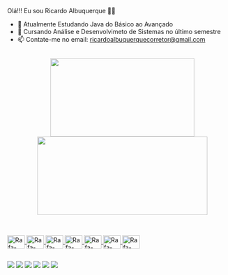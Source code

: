  Olá!!! Eu sou Ricardo Albuquerque 👋😎

- 🔭 Atualmente Estudando Java do Básico ao Avançado 
- 🌱 Cursando Análise e Desenvolvimeto de Sistemas no último semestre
- 📫 Contate-me no email: ricardoalbuquerquecorretor@gmail.com
  ##
  <div align="center">
  <a href="https://github.com/ricardoalbuquerquedev">
  <img height="180em" width= "330em" src="https://github-readme-stats.vercel.app/api?username=ricardohardjava&show_icons=true&theme=dark&include_all_commits=true&count_private=true"/>
  <img height="180em" width= "390em" src="https://github-readme-stats.vercel.app/api/top-langs/?username=ricardohardjava&layout=compact&langs_count=7&theme=highcontrast"/>
</div>
  
  ##
  <div style="display: inline_block"><br>

  <img align="center" alt="Rafa-Csharp" height="30" width="40" src="https://cdn.jsdelivr.net/gh/devicons/devicon/icons/java/java-original.svg" />
  <img align="center" alt="Rafa-Csharp" height="30" width="40" src="https://cdn.jsdelivr.net/gh/devicons/devicon/icons/intellij/intellij-original-wordmark.svg" />
  <img align="center" alt="Rafa-Csharp" height="30" width="40" src="https://cdn.jsdelivr.net/gh/devicons/devicon/icons/android/android-original.svg" />
  <img align="center" alt="Rafa-Csharp" height="30" width="40" src="https://cdn.jsdelivr.net/gh/devicons/devicon/icons/apple/apple-original.svg" />
  <img align="center" alt="Rafa-Csharp" height="30" width="40" src="https://cdn.jsdelivr.net/gh/devicons/devicon/icons/figma/figma-original.svg" />
  <img align="center" alt="Rafa-Csharp" height="30" width="40" src="https://cdn.jsdelivr.net/gh/devicons/devicon/icons/github/github-original-wordmark.svg" />
  <img align="center" alt="Rafa-Csharp" height="30" width="40" src="https://cdn.jsdelivr.net/gh/devicons/devicon/icons/git/git-original-wordmark.svg" />
</div> 
  
  ##     
  <div>
  <a href="https://www.youtube.com/channel/UC0y7ED58YVVW-7gOxWQyIGQ" target="_blank"><img src="https://img.shields.io/badge/YouTube-FF0000?style=for-the-badge&logo=youtube&logoColor=white" target="_blank"></a>
  <a href="https://www.instagram.com/instajoaopessoa/" target="_blank"><img src="https://img.shields.io/badge/-Instagram-%23E4405F?style=for-the-badge&logo=instagram&logoColor=white" target="_blank"></a>
 	<a href="https://twitter.com/instajoaopessoa" target="_blank"><img src="https://img.shields.io/badge/Twitter-1DA1F2?style=for-the-badge&logo=twitter&logoColor=white" target="_blank"></a>
 <a href="https://discord.com/channels/@me/935618534032175204" target="_blank"><img src="https://img.shields.io/badge/Discord-7289DA?style=for-the-badge&logo=discord&logoColor=white" target="_blank"></a> 
  <a href = "mailto:ricardoalbuquerquecorretor@gmail.com"><img src="https://img.shields.io/badge/-Gmail-%23333?style=for-the-badge&logo=gmail&logoColor=white" target="_blank"></a>
  <a href="https://www.linkedin.com/in/ricardo-albuquerquedev/" target="_blank"><img src="https://img.shields.io/badge/-LinkedIn-%230077B5?style=for-the-badge&logo=linkedin&logoColor=white" target="_blank"></a>     
  </div> 
  
 ##
  

